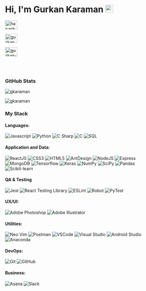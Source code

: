 # Hi, I'm Gurkan Karaman <img src="https://media.giphy.com/media/hvRJCLFzcasrR4ia7z/giphy.gif" width="25px">

<p align="left">
  <a href="mailto:hasankaraman294@gmail.com" target="_blank"><img align="center" src="https://cdn.simpleicons.org/gmail/D83A7C" alt="hasankaraman294@gmail.com" height="30" width="40"></a>
  
<a href="https://www.instagram.com/gurkanhasankaraman" target="_blank"><img align="center" src="https://cdn.simpleicons.org/instagram/D83A7C" alt="gurkanhasankaraman" height="30" width="40" /></a>
  
<a href="https://www.linkedin.com/in/gurkan-hasan-karaman-96568b172" target="_blank"><img align="center" src="https://cdn.simpleicons.org/linkedin/D83A7C" alt="gurkan-hasan-karaman-96568b172" height="30" width="40" /></a>

</p>

<br>
<br>

### GitHub Stats

<p><img align="center" src="https://github-readme-stats.vercel.app/api?username=GHasanKaraman&show_icons=true&theme=radical" alt="gkaraman" /></p>

<p><img align="center" src="https://github-readme-stats.vercel.app/api/top-langs/?username=GHasanKaraman&hide_progress=true" alt="gkaraman" /></p>

### My Stack

#### Languages:

![Javascript](https://img.shields.io/badge/-JavaScript-EDD222?style=flat&logo=javascript&logoColor=white)
![Python](https://img.shields.io/badge/-Python-3178C6?style=flat&logo=python&logoColor=white)
![C Sharp](https://img.shields.io/badge/-C%20Sharp-239120?style=flat&logo=c-sharp&logoColor=white)
![C](https://img.shields.io/badge/-0175C2?style=flat&logo=C&logoColor=white)
![SQL](https://img.shields.io/badge/-SQL-FFD02F?style=flat&logo=mysql&logoColor=white)

#### Application and Data:

![ReactJS](https://img.shields.io/badge/-ReactJS-51CBF2?style=flat&logo=react&logoColor=white)
![CSS3](https://img.shields.io/badge/-CSS3-1572B6?style=flat&logo=css3)
![HTML5](https://img.shields.io/badge/-HTML5-E34F26?style=flat&logo=html5&logoColor=white)
![AntDesign](https://img.shields.io/badge/-Ant%20Design-1579E9?style=flat&logo=antdesign&logoColor=white)
![NodeJS](http://img.shields.io/badge/-NodeJS-6EBF20?style=flat&logo=node.js&logoColor=white)
![Express](http://img.shields.io/badge/-Express-black?style=flat&logo=express&logoColor=white)
![MongoDB](http://img.shields.io/badge/-MongoDB-47A248?style=flat&logo=mongodb&logoColor=white)
![Tensorflow](https://img.shields.io/badge/-Tensorflow-FF9A00?style=flat&logo=tensorflow&logoColor=white)
![Keras](https://img.shields.io/badge/-Keras-F24E1E?style=flat&logo=keras&logoColor=white)
![NumPy](https://img.shields.io/badge/-NumPy-0079BF?style=flat&logo=numpy&logoColor=white)
![SciPy](https://img.shields.io/badge/-SciPy-02569B?style=flat&logo=scipy&logoColor=white)
![Pandas](https://img.shields.io/badge/-Pandas-5849BE?style=flat&logo=pandas&logoColor=white)
![Scikit-learn](https://img.shields.io/badge/-scikit%20learn-FF6C37?style=flat&logo=scikit-learn&logoColor=white)

#### QA & Testing

![Jest](https://img.shields.io/badge/-Jest-C21325?style=flat&logo=jest&logoColor=white)
![React Testing Library](https://img.shields.io/badge/-React%20Testing%20Library-e9554d?style=flat&logo=octopusdeploy&logoColor=white)
![ESLint](https://img.shields.io/badge/-ESLint-4B32C3?style=flat&logo=eslint&logoColor=white)
![Robot](https://img.shields.io/badge/-Robot-343434?style=flat&logo=Robot%20Framework&logoColor=white)
![PyTest](https://img.shields.io/badge/-PyTest-0175C2?style=flat&logo=pytest&logoColor=white)

#### UX/UI:

![Adobe Photoshop](https://img.shields.io/badge/-Photoshop-31A8FF?style=flat&logo=adobe-photoshop&logoColor=white)
![Adobe Illustrator](https://img.shields.io/badge/-Illustrator-FF9A00?style=flat&logo=adobe-illustrator&logoColor=white)

#### Utilities:

![Neo Vim](https://img.shields.io/badge/-Neovim-3D9a2f?style=flat&logo=neovim&logoColor=white)
![Postman](https://img.shields.io/badge/-Postman-FF6C37?style=flat&logo=postman&logoColor=white)
![VSCode](https://img.shields.io/badge/-VSCode-007ACC?style=flat&logo=visual-studio-code&logoColor=white)
![Visual Studio](https://img.shields.io/badge/-Visual%20Studio-5C2D91?style=flat&logo=visual-studio&logoColor=white)
![Android Studio](https://img.shields.io/badge/-Android%20Studio-3DDC84?style=flat&logo=android-studio&logoColor=white)
![Anaconda](https://img.shields.io/badge/-Anaconda-3EB049?style=flat&logo=anaconda&logoColor=white)

#### DevOps:

![Git](https://img.shields.io/badge/-Git-F05032?style=flat&logo=git&logoColor=white)
![GitHub](https://img.shields.io/badge/-Github-181717?style=flat&logo=github&logoColor=white)

#### Business:

![Asana](https://img.shields.io/badge/-Asana-F06A6A?style=flat&logo=asana&logoColor=white)
![Slack](https://img.shields.io/badge/-Slack-4A154B?style=flat&logo=slack&logoColor=white)

